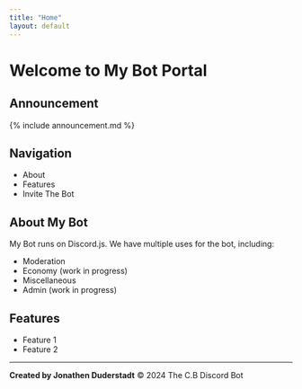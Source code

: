 ```yaml
---
title: "Home"
layout: default
---
```

# Welcome to My Bot Portal

## Announcement
{% include announcement.md %}

## Navigation
- About
- Features
- Invite The Bot

## About My Bot
My Bot runs on Discord.js. We have multiple uses for the bot, including:
- Moderation
- Economy (work in progress)
- Miscellaneous
- Admin (work in progress)

## Features
- Feature 1
- Feature 2
<!-- Add more features as needed -->

---

**Created by Jonathen Duderstadt**
© 2024 The C.B Discord Bot

